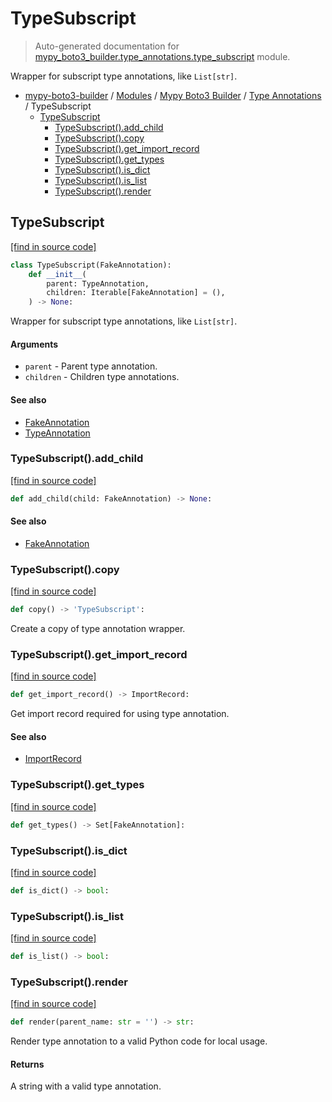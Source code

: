 # TypeSubscript

> Auto-generated documentation for [mypy_boto3_builder.type_annotations.type_subscript](https://github.com/vemel/mypy_boto3_builder/blob/master/mypy_boto3_builder/type_annotations/type_subscript.py) module.

Wrapper for subscript type annotations, like `List[str]`.

- [mypy-boto3-builder](../../README.md#mypy_boto3_builder) / [Modules](../../MODULES.md#mypy-boto3-builder-modules) / [Mypy Boto3 Builder](../index.md#mypy-boto3-builder) / [Type Annotations](index.md#type-annotations) / TypeSubscript
    - [TypeSubscript](#typesubscript)
        - [TypeSubscript().add_child](#typesubscriptadd_child)
        - [TypeSubscript().copy](#typesubscriptcopy)
        - [TypeSubscript().get_import_record](#typesubscriptget_import_record)
        - [TypeSubscript().get_types](#typesubscriptget_types)
        - [TypeSubscript().is_dict](#typesubscriptis_dict)
        - [TypeSubscript().is_list](#typesubscriptis_list)
        - [TypeSubscript().render](#typesubscriptrender)

## TypeSubscript

[[find in source code]](https://github.com/vemel/mypy_boto3_builder/blob/master/mypy_boto3_builder/type_annotations/type_subscript.py#L11)

```python
class TypeSubscript(FakeAnnotation):
    def __init__(
        parent: TypeAnnotation,
        children: Iterable[FakeAnnotation] = (),
    ) -> None:
```

Wrapper for subscript type annotations, like `List[str]`.

#### Arguments

- `parent` - Parent type annotation.
- `children` - Children type annotations.

#### See also

- [FakeAnnotation](fake_annotation.md#fakeannotation)
- [TypeAnnotation](type_annotation.md#typeannotation)

### TypeSubscript().add_child

[[find in source code]](https://github.com/vemel/mypy_boto3_builder/blob/master/mypy_boto3_builder/type_annotations/type_subscript.py#L54)

```python
def add_child(child: FakeAnnotation) -> None:
```

#### See also

- [FakeAnnotation](fake_annotation.md#fakeannotation)

### TypeSubscript().copy

[[find in source code]](https://github.com/vemel/mypy_boto3_builder/blob/master/mypy_boto3_builder/type_annotations/type_subscript.py#L63)

```python
def copy() -> 'TypeSubscript':
```

Create a copy of type annotation wrapper.

### TypeSubscript().get_import_record

[[find in source code]](https://github.com/vemel/mypy_boto3_builder/blob/master/mypy_boto3_builder/type_annotations/type_subscript.py#L42)

```python
def get_import_record() -> ImportRecord:
```

Get import record required for using type annotation.

#### See also

- [ImportRecord](../import_helpers/import_record.md#importrecord)

### TypeSubscript().get_types

[[find in source code]](https://github.com/vemel/mypy_boto3_builder/blob/master/mypy_boto3_builder/type_annotations/type_subscript.py#L48)

```python
def get_types() -> Set[FakeAnnotation]:
```

### TypeSubscript().is_dict

[[find in source code]](https://github.com/vemel/mypy_boto3_builder/blob/master/mypy_boto3_builder/type_annotations/type_subscript.py#L57)

```python
def is_dict() -> bool:
```

### TypeSubscript().is_list

[[find in source code]](https://github.com/vemel/mypy_boto3_builder/blob/master/mypy_boto3_builder/type_annotations/type_subscript.py#L60)

```python
def is_list() -> bool:
```

### TypeSubscript().render

[[find in source code]](https://github.com/vemel/mypy_boto3_builder/blob/master/mypy_boto3_builder/type_annotations/type_subscript.py#L29)

```python
def render(parent_name: str = '') -> str:
```

Render type annotation to a valid Python code for local usage.

#### Returns

A string with a valid type annotation.
